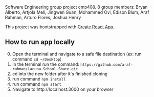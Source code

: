 Software Engineering group project cmp408. 8 group members:
Bryan Alberto, Artjola Meli, Jingwen Guan, Mohammed Ovi, Edison Blum, Araf Rahman, Arturo Flores, Joshua Henry

This project was bootstrapped with [Create React App](https://github.com/facebook/create-react-app).

## How to run app locally
0) Open the terminal and navigate to a safe file destination (ex: run command `cd ~/Desktop`)
1) In the terminal run the command: `https://github.com/araf-rahman/Lacuna-School-Share.git`
2) cd into the new folder after it's finished cloning
3) run command `npm install`
4) run command `npm start`
5) Navigate to http://localhost:3000 on your browser
